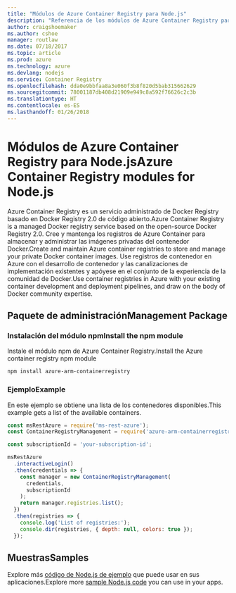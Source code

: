 ```yaml
---
title: "Módulos de Azure Container Registry para Node.js"
description: "Referencia de los módulos de Azure Container Registry para Node.js"
author: craigshoemaker
ms.author: cshoe
manager: routlaw
ms.date: 07/18/2017
ms.topic: article
ms.prod: azure
ms.technology: azure
ms.devlang: nodejs
ms.service: Container Registry
ms.openlocfilehash: dda0e9bbfaa8a3e060f3b8f820d5bab315662629
ms.sourcegitcommit: 78001187db408d21909e949c8a592f76626c2c3b
ms.translationtype: HT
ms.contentlocale: es-ES
ms.lasthandoff: 01/26/2018
---
```

# <a name="azure-container-registry-modules-for-nodejs"></a><span data-ttu-id="5fac0-103">Módulos de Azure Container Registry para Node.js</span><span class="sxs-lookup"><span data-stu-id="5fac0-103">Azure Container Registry modules for Node.js</span></span>

<span data-ttu-id="5fac0-104">Azure Container Registry es un servicio administrado de Docker Registry basado en Docker Registry 2.0 de código abierto.</span><span class="sxs-lookup"><span data-stu-id="5fac0-104">Azure Container Registry is a managed Docker registry service based on the open-source Docker Registry 2.0.</span></span> <span data-ttu-id="5fac0-105">Cree y mantenga los registros de Azure Container para almacenar y administrar las imágenes privadas del contenedor Docker.</span><span class="sxs-lookup"><span data-stu-id="5fac0-105">Create and maintain Azure container registries to store and manage your private Docker container images.</span></span> <span data-ttu-id="5fac0-106">Use registros de contenedor en Azure con el desarrollo de contenedor y las canalizaciones de implementación existentes y apóyese en el conjunto de la experiencia de la comunidad de Docker.</span><span class="sxs-lookup"><span data-stu-id="5fac0-106">Use container registries in Azure with your existing container development and deployment pipelines, and draw on the body of Docker community expertise.</span></span>

## <a name="management-package"></a><span data-ttu-id="5fac0-107">Paquete de administración</span><span class="sxs-lookup"><span data-stu-id="5fac0-107">Management Package</span></span>

### <a name="install-the-npm-module"></a><span data-ttu-id="5fac0-108">Instalación del módulo npm</span><span class="sxs-lookup"><span data-stu-id="5fac0-108">Install the npm module</span></span>

<span data-ttu-id="5fac0-109">Instale el módulo npm de Azure Container Registry.</span><span class="sxs-lookup"><span data-stu-id="5fac0-109">Install the Azure container registry npm module</span></span>

```bash
npm install azure-arm-containerregistry
```

### <a name="example"></a><span data-ttu-id="5fac0-110">Ejemplo</span><span class="sxs-lookup"><span data-stu-id="5fac0-110">Example</span></span>

<span data-ttu-id="5fac0-111">En este ejemplo se obtiene una lista de los contenedores disponibles.</span><span class="sxs-lookup"><span data-stu-id="5fac0-111">This example gets a list of the available containers.</span></span>

```javascript
const msRestAzure = require('ms-rest-azure');
const ContainerRegistryManagement = require('azure-arm-containerregistry');

const subscriptionId = 'your-subscription-id';

msRestAzure
  .interactiveLogin()
  .then(credentials => {
    const manager = new ContainerRegistryManagement(
      credentials,
      subscriptionId
    );
    return manager.registries.list();
  })
  .then(registries => {
    console.log('List of registries:');
    console.dir(registries, { depth: null, colors: true });
  });
```

## <a name="samples"></a><span data-ttu-id="5fac0-112">Muestras</span><span class="sxs-lookup"><span data-stu-id="5fac0-112">Samples</span></span>

<span data-ttu-id="5fac0-113">Explore más [código de Node.js de ejemplo](https://azure.microsoft.com/resources/samples/?platform=nodejs) que puede usar en sus aplicaciones.</span><span class="sxs-lookup"><span data-stu-id="5fac0-113">Explore more [sample Node.js code](https://azure.microsoft.com/resources/samples/?platform=nodejs) you can use in your apps.</span></span>
